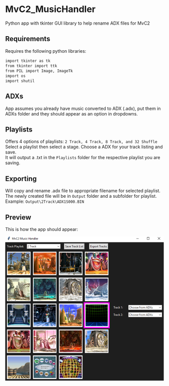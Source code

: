 # MvC2_MusicHandler

 Python app with tkinter GUI library to help rename ADX files for MvC2

## Requirements

 Requires the following python libraries:  

```Py
import tkinter as tk
from tkinter import ttk
from PIL import Image, ImageTk
import os
import shutil
```

## ADXs  

 App assumes you already have music converted to ADX (.adx), put them in ADXs folder and they should appear as an option in dropdowns.

## Playlists  

 Offers 4 options of playlists: `2 Track, 4 Track, 8 Track, and 32 Shuffle`  
 Select a playlist then select a stage. Choose a ADX for your track listing and save.  
 It will output a .txt in the `Playlists` folder for the respective playlist you are saving.  

## Exporting  

 Will copy and rename .adx file to appropriate filename for selected playlist.  
 The newly created file will be in `Output` folder and a subfolder for playlist.  
 Example: `Output\2Track\ADX1S000.BIN`

## Preview

 This is how the app should appear:  

 ![AppPreview](images\md_files\appPreview.png)